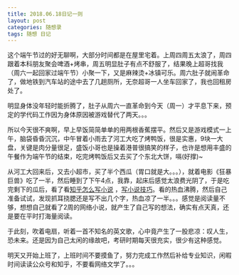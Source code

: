 ```yaml
---
title: 2018.06.18日记一则
layout: post
categories: 随想录
tags: 随想 日记
---
```

这个端午节过的好无聊啊，大部分时间都是在屋里宅着。上周四周五太浪了，周四跟着本科朋友聚会啤酒+烤串，周五明显肚子有点不舒服了，结果晚上超哥找我（周六一起回家过端午节）小聚一下，又是麻辣烫+冰镇可乐。周六肚子就闹革命了，做地铁到汽车站的途中去了几趟厕所，无奈超哥一人坐车回家了，我也回租房处了。

明显身体没年轻时能折腾了，肚子从周六一直革命到今天（周一）才平息下来，预定的学代码工作因为身体原因被游戏替代了两天。。。

所以今天很不爽啊，早上早饭简简单单的用两根香蕉摆平。然后又是游戏模式一上午，脑袋昏昏沉沉，中午冒着小雨去了河工大吃了烤鸭饭，很是实惠，9块一大盘，关键是肉分量很足，盛饭小哥也是操着港普很搞笑的样子，也许是想用丰盛的午餐作为端午节的结束，吃完烤鸭饭后又去买了个东北大饼，嗝(好撑)~

从河工大回来后，又去小超市，买了半个西瓜（胃口就是大。。。），就着电影《狂暴巨兽》吃了一半，然后睡到了下午4点，我靠，起床后感觉太浪费光阴了，于是吃完剩下的瓜后，看了看[知乎怎么写小说](https://www.zhihu.com/question/21301320) ，[写小说技巧](https://www.zhihu.com/question/54684346/answer/140791478)。看的热血沸腾，然后自己准备试试，发现抓耳挠腮还是写不出几个字，热血凉了一半。。。感觉是阅读量不够，想想自己就看了2周的网络小说，就产生了自己写的想法，确实有点天真，还是要在平时打海量阅读。

于此刻，吹着电扇，听着一首不知名的英文歌，心中竟产生了一股悲凉：叹人生，恐未来。还是因为自己太闲的缘故吧，考研时期每天很充实，很少有这种感觉。

明天又开始上班了，上班时间不要摸鱼了，努力完成工作然后补给专业知识，闲暇时间读读公众号和知乎，不要看网络文学了。。。